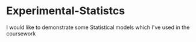 # Experimental-Statistcs
I would like to demonstrate some Statistical models which I've used in the coursework 
